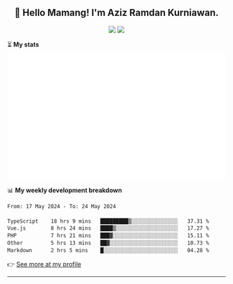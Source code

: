 <h2 align="center">👋 Hello Mamang! I'm Aziz Ramdan Kurniawan.</h2>  
<p align="center">
  <img src="https://komarev.com/ghpvc/?username=azizramdan">
  <img src="https://wakatime.com/badge/user/90056fa0-4c31-4eca-954e-2a3ac05896f9.svg">
</p>
    
⏳ **My stats**  
![](https://raw.githubusercontent.com/azizramdan/github-stats/master/generated/overview.svg#gh-dark-mode-only)

📊 **My weekly development breakdown**
<!--START_SECTION:waka-->

```txt
From: 17 May 2024 - To: 24 May 2024

TypeScript    18 hrs 9 mins   █████████▒░░░░░░░░░░░░░░░   37.31 %
Vue.js        8 hrs 24 mins   ████▒░░░░░░░░░░░░░░░░░░░░   17.27 %
PHP           7 hrs 21 mins   ███▓░░░░░░░░░░░░░░░░░░░░░   15.11 %
Other         5 hrs 13 mins   ██▓░░░░░░░░░░░░░░░░░░░░░░   10.73 %
Markdown      2 hrs 5 mins    █░░░░░░░░░░░░░░░░░░░░░░░░   04.28 %
```

<!--END_SECTION:waka-->
👉 [See more at my profile](https://wakatime.com/@azizramdan)
***

